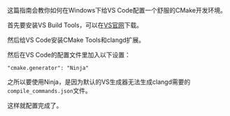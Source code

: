 这篇指南会教你如何在Windows下给VS Code配置一个舒服的CMake开发环境。

首先要安装VS Build Tools，可以在[VS官网](https://visualstudio.microsoft.com/visual-cpp-build-tools/)下载。

然后给VS Code安装CMake Tools和clangd扩展。

然后在VS Code的配置文件里加入以下设置：

```
"cmake.generator": "Ninja"
```

之所以要使用Ninja，是因为默认的VS生成器无法生成clangd需要的`compile_commands.json`文件。

这样就配置完成了。
